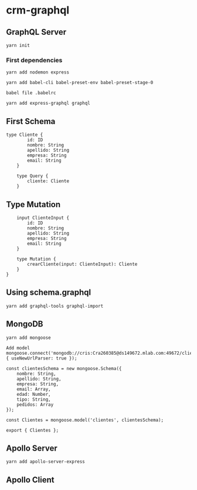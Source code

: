 # crm-graphql
## GraphQL Server
```
yarn init
```
### First dependencies
```
yarn add nodemon express
```
```
yarn add babel-cli babel-preset-env babel-preset-stage-0
```
```
babel file .babelrc
```
```
yarn add express-graphql graphql
```
## First Schema
```
type Cliente {
        id: ID
        nombre: String
        apellido: String
        empresa: String
        email: String
    }

    type Query {
        cliente: Cliente
    }
```

## Type Mutation
```
    input ClienteInput {
        id: ID
        nombre: String
        apellido: String
        empresa: String
        email: String
    }

    type Mutation {
        crearCliente(input: ClienteInput): Cliente
    }
}
```
## Using schema.graphql
```
yarn add graphql-tools graphql-import
```
## MongoDB
```
yarn add mongoose
```
```
Add model
mongoose.connect('mongodb://cris:Cra260385@ds149672.mlab.com:49672/clientes', { useNewUrlParser: true });

const clientesSchema = new mongoose.Schema({
    nombre: String,
    apellido: String,
    empresa: String,
    email: Array,
    edad: Number,
    tipo: String,
    pedidos: Array
});

const Clientes = mongoose.model('clientes', clientesSchema);

export { Clientes };
```
## Apollo Server
```
yarn add apollo-server-express
```
## Apollo Client
```

```